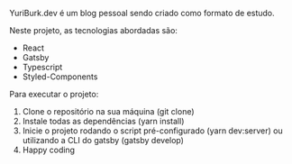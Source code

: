 YuriBurk.dev é um blog pessoal sendo criado como formato de estudo.

Neste projeto, as tecnologias abordadas são:
- React
- Gatsby
- Typescript
- Styled-Components

Para executar o projeto:
1. Clone o repositório na sua máquina (git clone)
2. Instale todas as dependências (yarn install)
3. Inicie o projeto rodando o script pré-configurado (yarn dev:server) ou utilizando a CLI do gatsby (gatsby develop)
4. Happy coding
